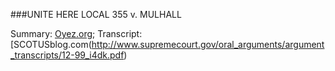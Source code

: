 ###UNITE HERE LOCAL 355 v. MULHALL

Summary: [Oyez.org](http://www.oyez.org/cases/2010-2019/2013/2013_12_99); Transcript: [SCOTUSblog.com(http://www.supremecourt.gov/oral_arguments/argument_transcripts/12-99_i4dk.pdf)
